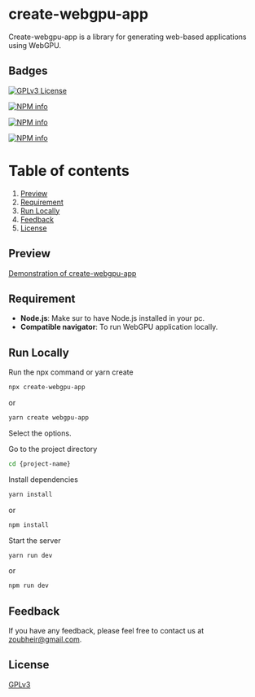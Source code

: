 # create-webgpu-app

Create-webgpu-app is a library for generating web-based applications using WebGPU.

## Badges

[![GPLv3 License](https://img.shields.io/badge/License-GPL%20v3-yellow.svg)](https://choosealicense.com/licenses/gpl-3.0/)

[![NPM info](https://img.shields.io/npm/v/create-webgpu-app?maxAge=3600)](https://www.npmjs.com/package/create-webgpu-app)

[![NPM info](https://img.shields.io/npm/dt/create-webgpu-app?maxAge=3600)](https://www.npmjs.com/package/create-webgpu-app)

[![NPM info](https://nodei.co/npm/create-webgpu-app.png?compact=true)](https://www.npmjs.com/package/create-webgpu-app)

# Table of contents

1. [Preview](#preview)
2. [Requirement](#equirement)
3. [Run Locally](#run-locally)
4. [Feedback](#feedback)
5. [License](#License)

## Preview

[Demonstration of create-webgpu-app](https://github.com/VeroniDeev/create-webgpu-app/assets/100876793/011eac7b-8668-422b-b448-b06e10f115ca)

## Requirement

- **Node.js**: Make sur to have Node.js installed in your pc.
- **Compatible navigator**: To run WebGPU application locally.

## Run Locally

Run the npx command or yarn create

```bash
npx create-webgpu-app
```

or

```bash
yarn create webgpu-app
```

Select the options.

Go to the project directory

```bash
cd {project-name}
```

Install dependencies

```bash
yarn install
```

or

```bash
npm install
```

Start the server

```bash
yarn run dev
```

or

```bash
npm run dev
```

## Feedback

If you have any feedback, please feel free to contact us at zoubheir@gmail.com.

## License

[GPLv3](https://choosealicense.com/licenses/gpl-3.0/)

